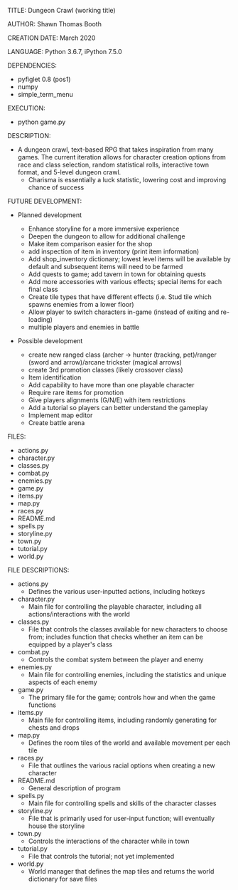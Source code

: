 TITLE: Dungeon Crawl (working title)

AUTHOR: Shawn Thomas Booth

CREATION DATE: March 2020

LANGUAGE: Python 3.6.7, iPython 7.5.0

DEPENDENCIES:
- pyfiglet 0.8 (pos1)
- numpy
- simple_term_menu

EXECUTION:
- python game.py
 
DESCRIPTION:
- A dungeon crawl, text-based RPG that takes inspiration from many games. The current iteration allows for character 
  creation options from race and class selection, random statistical rolls, interactive town format, and 5-level dungeon
  crawl.  
  - Charisma is essentially a luck statistic, lowering cost and improving chance of success

FUTURE DEVELOPMENT:
- Planned development
    - Enhance storyline for a more immersive experience
    - Deepen the dungeon to allow for additional challenge
    - Make item comparison easier for the shop
    - add inspection of item in inventory (print item information)
    - Add shop_inventory dictionary; lowest level items will be available by default and subsequent items will need to 
      be farmed
    - Add quests to game; add tavern in town for obtaining quests
    - Add more accessories with various effects; special items for each final class
    - Create tile types that have different effects (i.e. Stud tile which spawns enemies from a lower floor)
    - Allow player to switch characters in-game (instead of exiting and re-loading)
    - multiple players and enemies in battle

- Possible development
    - create new ranged class (archer -> hunter (tracking, pet)/ranger (sword and arrow)/arcane trickster (magical arrows)
    - create 3rd promotion classes (likely crossover class)
    - Item identification
    - Add capability to have more than one playable character
    - Require rare items for promotion
    - Give players alignments (G/N/E) with item restrictions
    - Add a tutorial so players can better understand the gameplay
    - Implement map editor
    - Create battle arena

FILES:
- actions.py
- character.py
- classes.py
- combat.py
- enemies.py
- game.py
- items.py
- map.py
- races.py
- README.md
- spells.py
- storyline.py
- town.py
- tutorial.py
- world.py

FILE DESCRIPTIONS:
- actions.py
    - Defines the various user-inputted actions, including hotkeys
- character.py
    - Main file for controlling the playable character, including all actions/interactions with the world
- classes.py
    - File that controls the classes available for new characters to choose from; includes function that checks whether 
      an item can be equipped by a player's class
- combat.py
    - Controls the combat system between the player and enemy
- enemies.py
    - Main file for controlling enemies, including the statistics and unique aspects of each enemy
- game.py
    - The primary file for the game; controls how and when the game functions
- items.py
    - Main file for controlling items, including randomly generating for chests and drops
- map.py
    - Defines the room tiles of the world and available movement per each tile
- races.py
    - File that outlines the various racial options when creating a new character
- README.md
    - General description of program
- spells.py
    - Main file for controlling spells and skills of the character classes
- storyline.py
    - File that is primarily used for user-input function; will eventually house the storyline
- town.py
    - Controls the interactions of the character while in town
- tutorial.py
    - File that controls the tutorial; not yet implemented
- world.py
    - World manager that defines the map tiles and returns the world dictionary for save files
